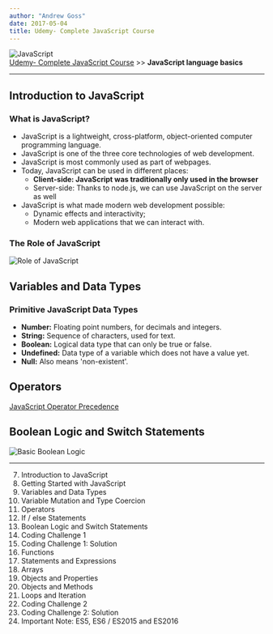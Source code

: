 ```yaml
---
author: "Andrew Goss"
date: 2017-05-04
title: Udemy- Complete JavaScript Course
---
```

![JavaScript](/img/post/javascript.png "JavaScript")<br>
<a href="/2017/udemy--complete-javascript-course/">Udemy- Complete JavaScript Course</a> >> <b>JavaScript language basics</b>
<hr>

## Introduction to JavaScript

### What is JavaScript?

* JavaScript is a lightweight, cross-platform, object-oriented computer programming language.
* JavaScript is one of the three core technologies of web development.
* JavaScript is most commonly used as part of webpages.
* Today, JavaScript can be used in different places:
	* <b>Client-side: JavaScript was traditionally only used in the browser</b>
	* Server-side: Thanks to node.js, we can use JavaScript on the server as well
* JavaScript is what made modern web development possible:
	* Dynamic effects and interactivity;
	* Modern web applications that we can interact with.

### The Role of JavaScript

![Role of JavaScript](/img/2017/udemy--complete-javascript-course/role_of_js.png "Role of JavaScript")
	
## Variables and Data Types

### Primitive JavaScript Data Types

* <b>Number:</b> Floating point numbers, for decimals and integers.
* <b>String:</b> Sequence of characters, used for text.
* <b>Boolean:</b> Logical data type that can only be true or false.
* <b>Undefined:</b> Data type of a variable which does not have a value yet.
* <b>Null:</b> Also means 'non-existent'.

## Operators

<a href="https://developer.mozilla.org/en/docs/Web/JavaScript/Reference/Operators/Operator_Precedence" target="_blank">JavaScript Operator Precedence</a>

## Boolean Logic and Switch Statements

![Basic Boolean Logic](/img/2017/udemy--complete-javascript-course/basic_boolean_logic.png "Basic Boolean Logic")
	
<hr>

7. Introduction to JavaScript
8. Getting Started with JavaScript
9. Variables and Data Types
10. Variable Mutation and Type Coercion
11. Operators
12. If / else Statements
13. Boolean Logic and Switch Statements
14. Coding Challenge 1
15. Coding Challenge 1: Solution
16. Functions
17. Statements and Expressions
18. Arrays
19. Objects and Properties
20. Objects and Methods
21. Loops and Iteration
22. Coding Challenge 2
23. Coding Challenge 2: Solution
24. Important Note: ES5, ES6 / ES2015 and ES2016